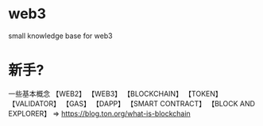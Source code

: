 # web3

small knowledge base for web3

# 新手?

一些基本概念
【WEB2】
【WEB3】
【BLOCKCHAIN】
【TOKEN】
【VALIDATOR】
【GAS】
【DAPP】
【SMART CONTRACT】
【BLOCK AND EXPLORER】
=> https://blog.ton.org/what-is-blockchain

